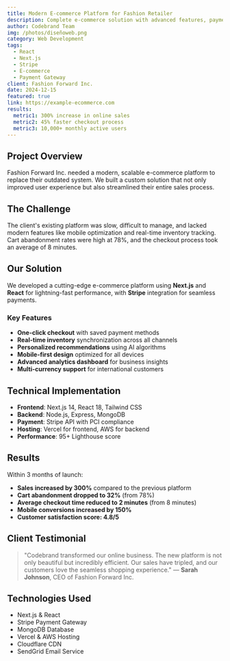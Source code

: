 ```yaml
---
title: Modern E-commerce Platform for Fashion Retailer
description: Complete e-commerce solution with advanced features, payment integration, inventory management, and personalized shopping experience.
author: Codebrand Team
img: /photos/diseñoweb.png
category: Web Development
tags:
  - React
  - Next.js
  - Stripe
  - E-commerce
  - Payment Gateway
client: Fashion Forward Inc.
date: 2024-12-15
featured: true
link: https://example-ecommerce.com
results:
  metric1: 300% increase in online sales
  metric2: 45% faster checkout process
  metric3: 10,000+ monthly active users
---
```


## Project Overview

Fashion Forward Inc. needed a modern, scalable e-commerce platform to replace their outdated system. We built a custom solution that not only improved user experience but also streamlined their entire sales process.

## The Challenge

The client's existing platform was slow, difficult to manage, and lacked modern features like mobile optimization and real-time inventory tracking. Cart abandonment rates were high at 78%, and the checkout process took an average of 8 minutes.

## Our Solution

We developed a cutting-edge e-commerce platform using **Next.js** and **React** for lightning-fast performance, with **Stripe** integration for seamless payments.

### Key Features

- **One-click checkout** with saved payment methods
- **Real-time inventory** synchronization across all channels
- **Personalized recommendations** using AI algorithms
- **Mobile-first design** optimized for all devices
- **Advanced analytics dashboard** for business insights
- **Multi-currency support** for international customers

## Technical Implementation

- **Frontend**: Next.js 14, React 18, Tailwind CSS
- **Backend**: Node.js, Express, MongoDB
- **Payment**: Stripe API with PCI compliance
- **Hosting**: Vercel for frontend, AWS for backend
- **Performance**: 95+ Lighthouse score

## Results

Within 3 months of launch:

- **Sales increased by 300%** compared to the previous platform
- **Cart abandonment dropped to 32%** (from 78%)
- **Average checkout time reduced to 2 minutes** (from 8 minutes)
- **Mobile conversions increased by 150%**
- **Customer satisfaction score: 4.8/5**

## Client Testimonial

> "Codebrand transformed our online business. The new platform is not only beautiful but incredibly efficient. Our sales have tripled, and our customers love the seamless shopping experience."
> — **Sarah Johnson**, CEO of Fashion Forward Inc.

## Technologies Used

- Next.js & React
- Stripe Payment Gateway
- MongoDB Database
- Vercel & AWS Hosting
- Cloudflare CDN
- SendGrid Email Service
